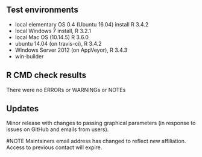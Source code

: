 ## Test environments
* local elementary OS 0.4 (Ubuntu 16.04) install R 3.4.2
* local Windows 7 install, R 3.2.1
* local Mac OS (10.14.5) R 3.6.0
* ubuntu 14.04 (on travis-ci), R 3.4.2
* Windows Server 2012 (on AppVeyor), R 3.4.3
* win-builder

## R CMD check results
There were no ERRORs or WARNINGs or NOTEs

## Updates
Minor release with changes to passing graphical parameters (in response to issues on GitHub and emails from users).

#NOTE
Maintainers email address has changed to reflect new affiliation. Access to previous contact will expire.
